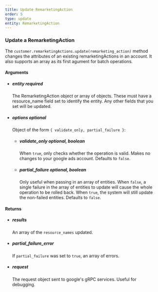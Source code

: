 ```yaml
---
title: Update RemarketingAction 
order: 5
type: update
entity: RemarketingAction 
---
```


### Update a RemarketingAction 


The `customer.remarketingActions.update(remarketing_action)` method changes the attributes of an existing remarketingActions in an account. It also supports an array as its first agument for batch operations.


#### Arguments

- ##### entity *required*
    The RemarketingAction object or array of objects. These must have a resource_name field set to identify the entity. Any other fields that you set will be updated.
- ##### options *optional*
    Object of the form `{ validate_only, partial_failure }`:
    - ##### validate_only *optional, boolean*
        When `true`, only checks whether the operation is valid. Makes no changes to your google ads account. Defaults to `false`.
    - ##### partial_failure *optional, boolean*
        Only useful when passing in an array of entities. When `false`, a single failure in the array of entities to update will cause the whole operation to be rolled back. When `true`, the system will still update the non-failed entities. Defaults to `false`.


#### Returns

- ##### results
    An array of the `resource_names` updated.
- ##### partial_failure_error
    If `partial_failure` was set to `true`, an array of errors.
- ##### request
    The request object sent to google's gRPC services. Useful for debugging.
